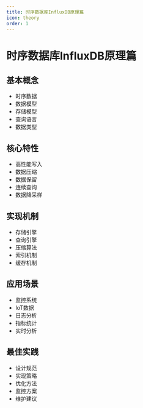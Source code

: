 ```yaml
---
title: 时序数据库InfluxDB原理篇
icon: theory
order: 1
---
```


# 时序数据库InfluxDB原理篇

## 基本概念
- 时序数据
- 数据模型
- 存储模型
- 查询语言
- 数据类型

## 核心特性
- 高性能写入
- 数据压缩
- 数据保留
- 连续查询
- 数据降采样

## 实现机制
- 存储引擎
- 查询引擎
- 压缩算法
- 索引机制
- 缓存机制

## 应用场景
- 监控系统
- IoT数据
- 日志分析
- 指标统计
- 实时分析

## 最佳实践
- 设计规范
- 实现策略
- 优化方法
- 监控方案
- 维护建议
